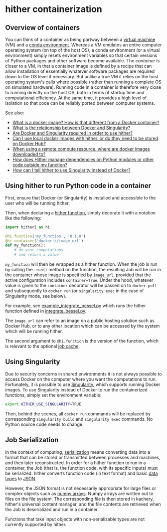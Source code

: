 # hither containerization

## Overview of containers

You can think of a container as being partway between a [virtual machine](https://en.wikipedia.org/wiki/Virtual_machine) (VM) and a [conda environment](https://docs.conda.io/projects/conda/en/latest/index.html). Whereas a VM emulates an entire computer operating system (on top of the host OS), a conda environment (or a virtual environment) simply resets environment variables so that certain versions of Python packages and other software become available. The *container* is closer to a VM, in that a container image is defined by a recipe that can allow installation of essentially whatever software packages are required down to the OS level if necessary. But unlike a true VM it relies on the host operating system's calls where possible (rather than running a complete OS on simulated hardware). Running code in a container is therefore very close to running directly on the host OS, both in terms of startup time and computational efficiency. At the same time, it provides a high level of isolation so that code can be reliably ported between computer systems.

See also:

* [What is a docker image? How is that different from a Docker container?](./faq.md#what-is-a-docker-image-how-is-that-different-from-a-docker-container)
* [What is the relationship between Docker and Singularity?](./faq.md#what-is-the-difference-between-docker-and-singularity)
* [Are Docker and Singularity required in order to use hither?](./faq.md#are-docker-and-singularity-requires-in-order-to-use-hither)
* [Can I use local docker images with hither, or do they need to be stored on Docker Hub?](can-i-use-local-docker-images-with-hither-or-do-they-need-to-be-stored-on-docker-hub)
* [When using a remote compute resource, where are docker images downloaded to?](./faq.md#when-using-a-remote-compute-resource-where-are-docker-images-downloaded-to)
* [How does Hither manage dependencies on Python modules or other code outside my function?](./faq.md#how-does-hither-manage-dependencies-on-python-modules-or-other-code-outside-my-function)
* [How can I tell hither to use Singularity instead of Docker?](#using-singularity)

## Using hither to run Python code in a container

First, ensure that Docker (or Singularity) is installed and accessible to the
user who will be running hither.

Then, when declaring a [hither function](./hither-functions.md), simply decorate it with a notation like the following:

```python
import hither2 as hi

@hi.function('my_function', '0.1.0')
@hi.container('docker://image_url')
def my_function():
    # do your computations
    # and return a value
```

`my_function` will then be wrapped as a hither function. When the job is run by calling the
`.run()` method on the function, the resulting Job will be run in the container whose
image is specified by `image_url`, provided that the
active configuration includes `container=True`. Under the hood, whatever value is given to the `container` decorator will be passed on
to `docker pull` and subsequently to `docker run` (or `singularity exec` in the case of Singularity mode, see below).

For example, see [example_integrate_bessel.py](../examples/example_integrate_bessel.py) which runs the hither function defined in [integrate_bessel.py](../examples/integrate_bessel.py).

The `image_url` can refer to an image on a public hosting solution such as 
Docker Hub, or to any other location which can be accessed by the system which will be running hither.

The second argument to `@hi.function` is the version of the function, which is relevant to the optional [job cache](./job-cache.md).

## Using Singularity

Due to security concerns in shared environments it is not always possible to access Docker on the computer where you want the computations to run. Fortunately, it is possible to use [Singularity](https://sylabs.io/singularity/), which supports running Docker images. To use Singularity instead of Docker to run the containerized functions, simply set the environment variable:

```bash
export HITHER_USE_SINGULARITY=TRUE
```

Then, behind the scenes, all `docker run` commands will be replaced by corresponding `singularity build` and `singularity exec` commands. No Python source code needs to change.

## Job Serialization

In the context of computing, [serialization](https://en.wikipedia.org/wiki/Serialization) means converting
data into a format that can be stored or transmitted between processes and machines, and then later
reconstructed. In order for a hither function to run in a container, the Job (that is, the function code,
with its specific inputs) must be serialized. hither converts function code (in text format) and
basic [data types](https://docs.python.org/3/library/stdtypes.html) to
[JSON](https://www.json.org/json-en.html).

However, the JSON format is not necessarily appropriate for large files or complex objects
such as [numpy arrays](https://numpy.org/doc/1.18/reference/generated/numpy.array.html). Numpy
arrays are written out to files on the file system. The corresponding file is then stored
in kachery, hither's universal content manager, and the file contents are retrieved when the
Job is deserialized and run in a container.

Functions that take input objects with non-serializable types are not currently supported
by hither.
